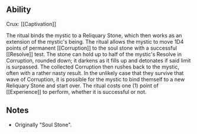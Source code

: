 ## Ability
Crux: [[Captivation]]

The ritual binds the mystic to a Reliquary Stone, which then works as an extension of the mystic's being. The ritual allows the mystic to move 1D4 points of permanent [[Corruption]] to the soul stone with a successful [[Resolve]] test. The stone can hold up to half of the mystic's Resolve in Corruption, rounded down; it darkens as it fills up and detonates if said limit is surpassed. The collected Corruption then rushes back to the mystic, often with a rather nasty result. In the unlikely case that they survive that wave of Corruption, it is possible for the mystic to bind themself to a new Reliquary Stone and start over. The ritual costs one (1) point of [[Experience]] to perform, whether it is successful or not.
## Notes
* Originally "Soul Stone".